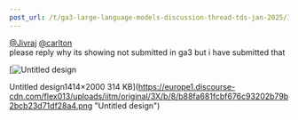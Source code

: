 ```yaml
---
post_url: /t/ga3-large-language-models-discussion-thread-tds-jan-2025/163247/126
---
```

[@Jivraj](/u/jivraj) [@carlton](/u/carlton)  
please reply why its showing not submitted in ga3 but i have submitted that  

[![Untitled design](https://europe1.discourse-cdn.com/flex013/uploads/iitm/optimized/3X/b/8/b88fa681fcbf676c93202b79b2bcb23d71df28a4_2_353x500.png)

Untitled design1414×2000 314 KB](https://europe1.discourse-cdn.com/flex013/uploads/iitm/original/3X/b/8/b88fa681fcbf676c93202b79b2bcb23d71df28a4.png "Untitled design")